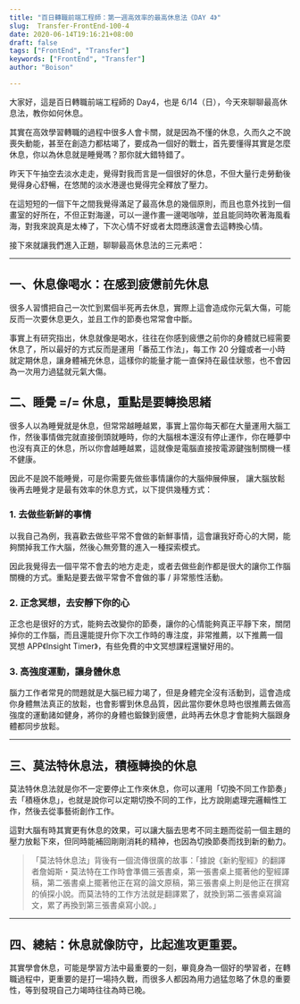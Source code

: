 ```yaml
---
title: "百日轉職前端工程師：第一週高效率的最高休息法《DAY 4》"
slug:  Transfer-FrontEnd-100-4
date: 2020-06-14T19:16:21+08:00
draft: false
tags: ["FrontEnd", "Transfer"]
keywords: ["FrontEnd", "Transfer"]
author: "Boison"

---
```


大家好，這是百日轉職前端工程師的 Day4，也是 6/14（日），今天來聊聊最高休息法，教你如何休息。

其實在高效學習轉職的過程中很多人會卡關，就是因為不懂的休息，久而久之不說喪失動能，甚至在創造力都枯竭了，要成為一個好的戰士，首先要懂得其實是怎麼休息，你以為休息就是睡覺嗎？那你就大錯特錯了。

昨天下午抽空去淡水走走，覺得對我而言是一個很好的休息，不但大量行走勞動後覺得身心舒暢，在悠閒的淡水港邊也覺得完全釋放了壓力。

在這短短的一個下午之間我覺得滿足了最高休息的幾個原則，而且也意外找到一個畫室的好所在，不但正對海邊，可以一邊作畫一邊喝咖啡，並且能同時吹著海風看海，對我來說真是太棒了，下次心情不好或者太悶應該還會去這轉換心情。

接下來就讓我們進入正題，聊聊最高休息法的三元素吧：

---

## 一、休息像喝水：在感到疲憊前先休息

很多人習慣把自己一次忙到累個半死再去休息，實際上這會造成你元氣大傷，可能反而一次要休息更久，並且工作的節奏也常常會中斷。

事實上有研究指出，休息就像是喝水，往往在你感到疲憊之前你的身體就已經需要休息了，所以最好的方式反而是運用「番茄工作法」，每工作 20 分鐘或者一小時就定期休息，讓身體補充休息，這樣你的能量才能一直保持在最佳狀態，也不會因為一次用力過猛就元氣大傷。

## 二、睡覺 =/= 休息，重點是要轉換思緒

很多人以為睡覺就是休息，但常常越睡越累，事實上當你每天都在大量運用大腦工作，然後事情做完就直接倒頭就睡時，你的大腦根本還沒有停止運作，你在睡夢中也沒有真正的休息，所以你會越睡越累，這就像是電腦直接按電源鍵強制關機一樣不健康。

因此不是說不能睡覺，可是你需要先做些事情讓你的大腦伸展伸展， 讓大腦放鬆後再去睡覺才是最有效率的休息方式，以下提供幾種方式：

### 1. 去做些新鮮的事情

以我自己為例，我喜歡去做些平常不會做的新鮮事情，這會讓我好奇心的大開，能夠關掉我工作大腦，然後心無旁鶩的進入一種探索模式。

因此我覺得去一個平常不會去的地方走走，或者去做些創作都是很大的讓你工作腦關機的方式。重點是要去做平常會不會做的事 / 非常態性活動。

### 2. 正念冥想，去安靜下你的心

正念也是很好的方式，能夠去改變你的節奏，讓你的心情能夠真正平靜下來，關閉掉你的工作腦，而且還能提升你下次工作時的專注度，非常推薦，以下推薦一個 冥想 APP《Insight Timer》，有些免費的中文冥想課程還蠻好用的。

### 3. 高強度運動，讓身體休息

腦力工作者常見的問題就是大腦已經力竭了，但是身體完全沒有活動到，這會造成你身體無法真正的放鬆，也會影響到休息品質，因此當你要休息時也很推薦去做高強度的運動諸如健身，將你的身體也鍛鍊到疲憊，此時再去休息才會能夠大腦跟身體都同步放鬆。

---

## 三、莫法特休息法，積極轉換的休息

莫法特休息法就是你不一定要停止工作來休息，你可以運用「切換不同工作節奏」去「積極休息」，也就是說你可以定期切換不同的工作，比方說剛處理完邏輯性工作，然後去從事藝術創作工作。

這對大腦有時其實更有休息的效果，可以讓大腦去思考不同主題而從前一個主題的壓力放鬆下來，但同時能補回剛剛消耗的精神，也因為切換節奏而找到新的動力。

> 「莫法特休息法」背後有一個流傳很廣的故事：「據說《新約聖經》的翻譯者詹姆斯・莫法特在工作時會準備三張書桌，第一張書桌上擺著他的聖經譯稿，第二張書桌上擺著他正在寫的論文原稿，第三張書桌上則是他正在撰寫的偵探小說。而莫法特的工作方法就是翻譯累了，就換到第二張書桌寫論文，累了再換到第三張書桌寫小說。」

---

## 四、總結：休息就像防守，比起進攻更重要。

其實學會休息，可能是學習方法中最重要的一刻，畢竟身為一個好的學習者，在轉職過程中，更重要的是打一場持久戰，而很多人都因為用力過猛忽略了休息的重要性，等到發現自己力竭時往往為時已晚。
